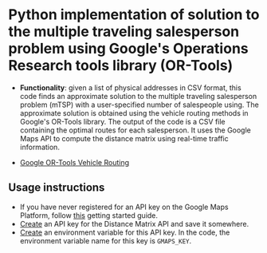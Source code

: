 # Python implementation of solution to the multiple traveling salesperson problem using Google's Operations Research tools library (OR-Tools)

- **Functionality**: given a list of physical addresses in CSV format, this code finds an approximate solution to the multiple traveling salesperson problem (mTSP) with a user-specified number of salespeople using. The approximate solution is obtained using the vehicle routing  methods in Google's OR-Tools library. The output of the code is a CSV file containing the optimal routes for each salesperson. It uses the Google Maps API to compute the distance matrix using real-time traffic information. 

- [Google OR-Tools Vehicle Routing](https://developers.google.com/optimization/routing/vrp)


## Usage instructions

- If you have never registered for an API key on the Google Maps Platform, follow [this](https://developers.google.com/maps/gmp-get-started) getting started guide. 
- [Create](https://developers.google.com/maps/documentation/distance-matrix/get-api-key?hl=en_US) an API key for the Distance Matrix API and save it somewhere.
- [Create](https://www.twilio.com/blog/2017/01/how-to-set-environment-variables.html) an environment variable for this API key. In the code, the environment variable name for this key is `GMAPS_KEY`.
